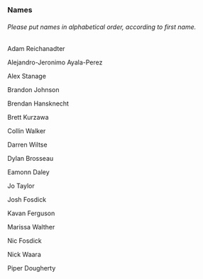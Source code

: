 ### Names
###### *Please put names in alphabetical order, according to first name.*

Adam Reichanadter

Alejandro-Jeronimo Ayala-Perez

Alex Stanage

Brandon Johnson

Brendan Hansknecht

Brett Kurzawa

Collin Walker

Darren Wiltse

Dylan Brosseau

Eamonn Daley

Jo Taylor

Josh Fosdick

Kavan Ferguson

Marissa Walther

Nic Fosdick

Nick Waara

Piper Dougherty

